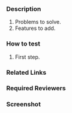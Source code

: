 ### Description

1. Problems to solve.
2. Features to add.

### How to test

1. First step.

### Related Links

### Required Reviewers

### Screenshot
